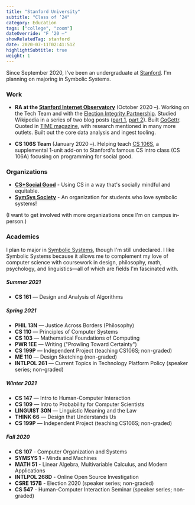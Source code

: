```yaml
---
title: "Stanford University"
subtitle: "Class of ’24"
category: Education
tags: ["college", "zoom"]
dateOverride: "F ’20 –"
showRelatedTag: stanford
date: 2020-07-11T02:41:51Z
highlightSubtitle: true
weight: 1
---
```


Since September 2020, I've been an undergraduate at [Stanford](https://stanford.edu). I'm planning on majoring in Symbolic Systems.

### Work
* **RA at the [Stanford Internet Observatory](https://io.stanford.edu)** (October 2020 –). Working on the Tech Team and with the [Election Integrity Partnership](https://www.eipartnership.net/). Studied Wikipedia in a series of two blog posts ([part 1](https://cyber.fsi.stanford.edu/io/news/wikipedia-part-one), [part 2](https://cyber.fsi.stanford.edu/io/news/wikipedia-part-two)). Built [GoGettr](https://github.com/stanfordio/gogettr). Quoted in [TIME magazine](https://time.com/5930061/wikipedia-birthday/), with research mentioned in many more outlets. Built out the core data analysis and ingest tooling.

* **CS 106S Team** (January 2020 –). Helping teach [CS 106S](cs106s.stanford.edu), a supplemental 1-unit add-on to Stanford's famous CS intro class (CS 106A) focusing on programming for social good.

### Organizations
* [**CS+Social Good**](https://cs4good.com/) - Using CS in a way that's socially mindful and equitable.
* [**SymSys Society**](http://www.symsyssociety.org/) - An organization for students who love symbolic systems!

(I want to get involved with more organizations once I'm on campus in-person.)

### Academics

I plan to major in [Symbolic Systems](https://symsys.stanford.edu), though I'm still undeclared. I like Symbolic Systems because it allows me to complement my love of computer science with coursework in design, philosophy, math, psychology, and linguistics—all of which are fields I'm fascinated with.

##### Summer 2021
* **CS 161** — Design and Analysis of Algorithms

##### Spring 2021
* **PHIL 13N** — Justice Across Borders (Philosophy)
* **CS 110** — Principles of Computer Systems
* **CS 103** — Mathematical Foundations of Computing
* **PWR 1EE** — Writing ("Prowling Toward Certainty")
* **CS 199P** — Independent Project (teaching CS106S; non-graded)
* **ME 110** — Design Sketching (non-graded)
* **INTLPOL 261** — Current Topics in Technology Platform Policy (speaker series; non-graded)

##### Winter 2021
* **CS 147** — Intro to Human-Computer Interaction
* **CS 109** — Intro to Probability for Computer Scientists
* **LINGUIST 30N** — Linguistic Meaning and the Law
* **THINK 66** — Design that Understands Us
* **CS 199P** — Independent Project (teaching CS106S; non-graded)

##### Fall 2020
* **CS 107** - Computer Organization and Systems
* **SYMSYS 1** - Minds and Machines
* **MATH 51** - Linear Algebra, Multivariable Calculus, and Modern Applications
* **INTLPOL 268D** - Online Open Source Investigation
* **CSRE 157B** - Election 2020 (speaker series; non-graded)
* **CS 547** - Human-Computer Interaction Seminar (speaker series; non-graded)
